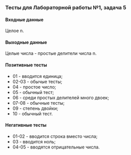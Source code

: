 ### Тесты для Лабораторной работы №1, задача 5

#### Входные данные

Целое n.

#### Выходные данные

Целые числа - простые делители числа n.

#### Позитивные тесты

- 01 - вводится единица;
- 02-03 - обычые тесты;
- 04 - простое число;
- 05 - обычный тест;
- 06 - среди простых делителей много двоек;
- 07-08 - обычные тесты;
- 09 - степень двойки;
- 10 - обычный тест.

#### Негативные тесты

- 01-02 - вводится строка вместо числа;
- 03 - вводится ноль;
- 04-05 - вводятся отрицательные числа.